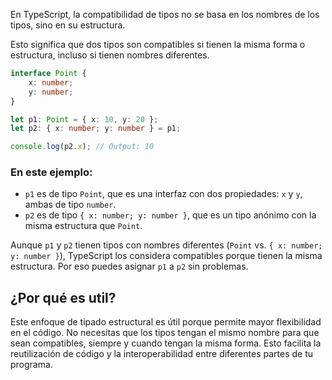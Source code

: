 En TypeScript, la compatibilidad de tipos no se basa en los nombres de los tipos, sino en su estructura.

Esto significa que dos tipos son compatibles si tienen la misma forma o estructura, incluso si tienen nombres diferentes.

```ts
interface Point {
    x: number;
    y: number;
}

let p1: Point = { x: 10, y: 20 };
let p2: { x: number; y: number } = p1;

console.log(p2.x); // Output: 10
```

### En este ejemplo:
- `p1` es de tipo `Point`, que es una interfaz con dos propiedades: `x` y `y`, ambas de tipo `number`.
- `p2` es de tipo `{ x: number; y: number }`, que es un tipo anónimo con la misma estructura que `Point`.

Aunque `p1` y `p2` tienen tipos con nombres diferentes (`Point` vs. `{ x: number; y: number }`), TypeScript los considera compatibles porque tienen la misma estructura. Por eso puedes asignar `p1` a `p2` sin problemas.

## ¿Por qué es util?
Este enfoque de tipado estructural es útil porque permite mayor flexibilidad en el código. No necesitas que los tipos tengan el mismo nombre para que sean compatibles, siempre y cuando tengan la misma forma. Esto facilita la reutilización de código y la interoperabilidad entre diferentes partes de tu programa.

